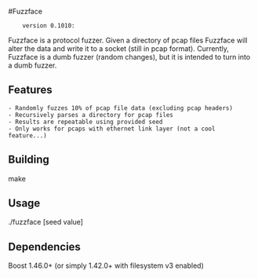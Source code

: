 #Fuzzface 
```
    version 0.1010:
```
Fuzzface is a protocol fuzzer. Given a directory of pcap files Fuzzface will alter
the data and write it to a socket (still in pcap format). Currently, Fuzzface is
a dumb fuzzer (random changes), but it is intended to turn into a dumb fuzzer.

## Features
    - Randomly fuzzes 10% of pcap file data (excluding pcap headers)
    - Recursively parses a directory for pcap files
    - Results are repeatable using provided seed
    - Only works for pcaps with ethernet link layer (not a cool feature...)

## Building
make

## Usage
./fuzzface <directory> <server ip address> <server port> [seed value]

## Dependencies
Boost 1.46.0+ (or simply 1.42.0+ with filesystem v3 enabled)

